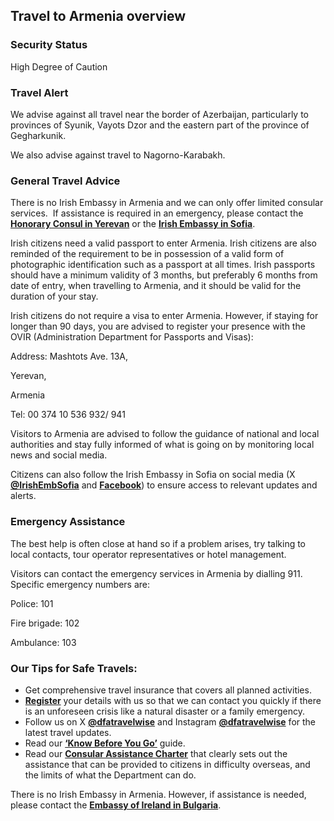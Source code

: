 ## Travel to Armenia overview

### **Security Status**

High Degree of Caution

### **Travel Alert**

We advise against all travel near the border of Azerbaijan, particularly to provinces of Syunik, Vayots Dzor and the eastern part of the province of Gegharkunik.

We also advise against travel to Nagorno-Karabakh.

### **General Travel Advice**

There is no Irish Embassy in Armenia and we can only offer limited consular services.  If assistance is required in an emergency, please contact the [**Honorary Consul in Yerevan**](/en/dfa/embassies/) or the [**Irish Embassy in Sofia**](/en/bulgaria/sofia/).

Irish citizens need a valid passport to enter Armenia. Irish citizens are also reminded of the requirement to be in possession of a valid form of photographic identification such as a passport at all times. Irish passports should have a minimum validity of 3 months, but preferably 6 months from date of entry, when travelling to Armenia, and it should be valid for the duration of your stay.

Irish citizens do not require a visa to enter Armenia. However, if staying for longer than 90 days, you are advised to register your presence with the OVIR (Administration Department for Passports and Visas):

Address: Mashtots Ave. 13A,

Yerevan,

Armenia

Tel: 00 374 10 536 932/ 941

Visitors to Armenia are advised to follow the guidance of national and local authorities and stay fully informed of what is going on by monitoring local news and social media.

Citizens can also follow the Irish Embassy in Sofia on social media (X [**@IrishEmbSofia**](https://twitter.com/IrlEmbSofia) and [**Facebook**](https://www.facebook.com/EmbassyofIrelandSofia/)) to ensure access to relevant updates and alerts.

### **Emergency Assistance**

The best help is often close at hand so if a problem arises, try talking to local contacts, tour operator representatives or hotel management.

Visitors can contact the emergency services in Armenia by dialling 911. Specific emergency numbers are:

Police: 101

Fire brigade: 102

Ambulance: 103

### **Our Tips for Safe Travels:**

* Get comprehensive travel insurance that covers all planned activities.
* [**Register**](https://www.ireland.ie/en/dfa/overseas-travel/citizens-registration/) your details with us so that we can contact you quickly if there is an unforeseen crisis like a natural disaster or a family emergency.
* Follow us on X [**@dfatravelwise**](https://www.twitter.com/DFATravelWise) and Instagram [**@dfatravelwise**](https://www.instagram.com/dfatravelwise/) for the latest travel updates.
* Read our [**‘Know Before You Go’**](https://www.ireland.ie/en/dfa/overseas-travel/know-before-you-go-/) guide.
* Read our [**Consular Assistance Charter**](https://www.ireland.ie/en/dfa/overseas-travel/assistance-abroad/consular-assistance-charter/) that clearly sets out the assistance that can be provided to citizens in difficulty overseas, and the limits of what the Department can do.

There is no Irish Embassy in Armenia. However, if assistance is needed, please contact the [**Embassy of Ireland in Bulgaria**](https://www.ireland.ie/en/bulgaria/sofia/).